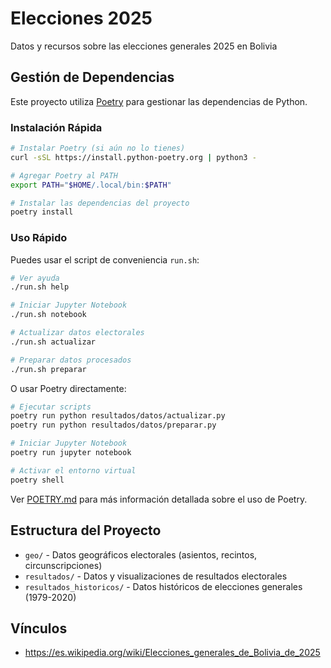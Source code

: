 # Elecciones 2025

Datos y recursos sobre las elecciones generales 2025 en Bolivia

## Gestión de Dependencias

Este proyecto utiliza [Poetry](https://python-poetry.org/) para gestionar las dependencias de Python. 

### Instalación Rápida

```bash
# Instalar Poetry (si aún no lo tienes)
curl -sSL https://install.python-poetry.org | python3 -

# Agregar Poetry al PATH
export PATH="$HOME/.local/bin:$PATH"

# Instalar las dependencias del proyecto
poetry install
```

### Uso Rápido

Puedes usar el script de conveniencia `run.sh`:

```bash
# Ver ayuda
./run.sh help

# Iniciar Jupyter Notebook
./run.sh notebook

# Actualizar datos electorales
./run.sh actualizar

# Preparar datos procesados
./run.sh preparar
```

O usar Poetry directamente:

```bash
# Ejecutar scripts
poetry run python resultados/datos/actualizar.py
poetry run python resultados/datos/preparar.py

# Iniciar Jupyter Notebook
poetry run jupyter notebook

# Activar el entorno virtual
poetry shell
```

Ver [POETRY.md](POETRY.md) para más información detallada sobre el uso de Poetry.

## Estructura del Proyecto

- `geo/` - Datos geográficos electorales (asientos, recintos, circunscripciones)
- `resultados/` - Datos y visualizaciones de resultados electorales
- `resultados_historicos/` - Datos históricos de elecciones generales (1979-2020)

## Vínculos

- https://es.wikipedia.org/wiki/Elecciones_generales_de_Bolivia_de_2025
